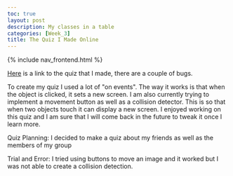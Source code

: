 ```yaml
---
toc: true
layout: post
description: My classes in a table
categories: [Week_3]
title: The Quiz I Made Online
---
```


{% include nav_frontend.html %}

[Here](https://studio.code.org/projects/applab/WjBs8rx6hPSf7RR8yhkKBi9ibSjqiJpCf5Ico8hb2pA) is a link to the quiz that I made, there are a couple of bugs.

To create my quiz I used a lot of "on events". The way it works is that when the object is clicked, it sets a new screen. I am also currently trying to implement a movement button as well as a collision detector. This is so that when two objects touch it can display a new screen. I enjoyed working on this quiz and I am sure that I will come back in the future to tweak it once I learn more.

Quiz Planning: I decided to make a quiz about my friends as well as the members of my group

Trial and Error: I tried using buttons to move an image and it worked but I was not able to create a collision detection.
